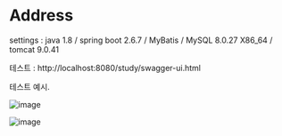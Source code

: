 # Address

settings :  java 1.8 / spring boot 2.6.7 / MyBatis / MySQL 8.0.27 X86_64 / tomcat 9.0.41 

 

테스트 : http://localhost:8080/study/swagger-ui.html

테스트 예시.

![image](https://user-images.githubusercontent.com/104718153/166151541-86de83b4-bad1-4e16-adf2-a3997c3bb3db.png)


![image](https://user-images.githubusercontent.com/104718153/166151547-b12701f0-c8f4-4cbb-9393-46db82dd8157.png)


